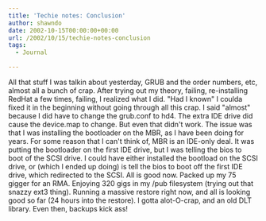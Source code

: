 ```yaml
---
title: 'Techie notes: Conclusion'
author: shawndo
date: 2002-10-15T00:00:00+00:00
url: /2002/10/15/techie-notes-conclusion
tags:
  - Journal

---
```

All that stuff I was talkin about yesterday, GRUB and the order numbers, etc, almost all a bunch of crap. After trying out my theory, failing, re-installing RedHat a few times, failing, I realized what I did. "Had I known" I coulda fixed it in the beginning without going through all this crap. I said "almost" because I did have to change the grub.conf to hd4. The extra IDE drive did cause the device.map to change. But even that didn't work. The issue was that I was installing the bootloader on the MBR, as I have been doing for years. For some reason that I can't think of, MBR is an IDE-only deal. It was putting the bootloader on the first IDE drive, but I was telling the bios to boot of the SCSI drive. I could have either installed the bootload on the SCSI drive, or (which I ended up doing) is tell the bios to boot off the first IDE drive, which redirected to the SCSI. All is good now. Packed up my 75 gigger for an RMA. Enjoying 320 gigs in my /pub filesystem (trying out that snazzy ext3 thing). Running a massive restore right now, and all is looking good so far (24 hours into the restore). I gotta alot-O-crap, and an old DLT library. Even then, backups kick ass!